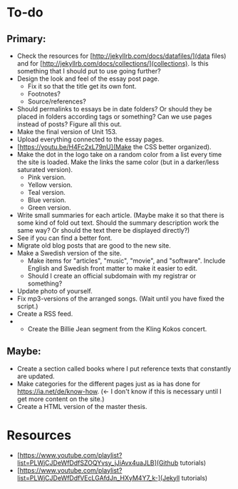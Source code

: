 # To-do

## Primary:
- Check the resources for [http://jekyllrb.com/docs/datafiles/](data files) and for [http://jekyllrb.com/docs/collections/](collections). Is this something that I should put to use going further?
- Design the look and feel of the essay post page.
	- Fix it so that the title get its own font.
	- Footnotes?
	- Source/references?
- Should permalinks to essays be in date folders? Or should they be placed in folders according tags or something? Can we use pages instead of posts? Figure all this out.
- Make the final version of Unit 153.
- Upload everything connected to the essay pages.
- [https://youtu.be/H4Fc2xL79nU](Make the CSS better organized).
- Make the dot in the logo take on a random color from a list every time the site is loaded. Make the links the same color (but in a darker/less saturated version).
	- Pink version.
	- Yellow version.
	- Teal version.
	- Blue version.
	- Green version.
- Write small summaries for each article. (Maybe make it so that there is some kind of fold out text. Should the summary description work the same way? Or should the text there be displayed directly?)
- See if you can find a better font.
- Migrate old blog posts that are good to the new site.
- Make a Swedish version of the site.
	- Make items for "articles", "music", "movie", and "software". Include English and Swedish front matter to make it easier to edit.
	- Should I create an official subdomain with my registrar or something?
- Update photo of yourself.
- Fix mp3-versions of the arranged songs. (Wait until you have fixed the script.)
- Create a RSS feed.
- - Create the Billie Jean segment from the Kling Kokos concert.

## Maybe:
- Create a section called books where I put reference texts that constantly are updated.
- Make categories for the different pages just as ia has done for https://ia.net/de/know-how. (<- I don't know if this is necessary until I get more content on the site.)
- Create a HTML version of the master thesis. 

# Resources
- [https://www.youtube.com/playlist?list=PLWjCJDeWfDdfSZOQYvsy_jJiAvx4uaJLB](Github tutorials)
- [https://www.youtube.com/playlist?list=PLWjCJDeWfDdfVEcLGAfdJn_HXyM4Y7_k-](Jekyll tutorials)
